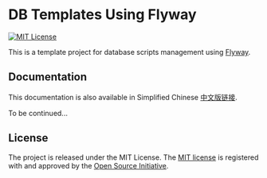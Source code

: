DB Templates Using Flyway
=========================

[![MIT License](https://img.shields.io/github/license/Scott-Lau/db-templates-flyway)][license]

This is a template project for database scripts management using [Flyway][flyway].

Documentation
-------------

This documentation is also available in Simplified Chinese [中文版链接][readme_zh_cn].

To be continued...

License
-------
The project is released under the MIT License. The [MIT license][license] is registered with and approved by the 
[Open Source Initiative][osi].


[home]: https://github.com/Scott-Lau/db-templates-flyway
[license]: https://opensource.org/licenses/MIT
[osi]: https://opensource.org/
[flyway]: https://flywaydb.org/
[readme]: https://github.com/Scott-Lau/db-templates-flyway/blob/master/README.md
[readme_zh_cn]: https://github.com/Scott-Lau/db-templates-flyway/blob/master/README_zh_cn.md
